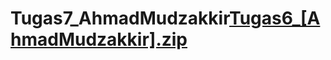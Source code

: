 # Tugas7_AhmadMudzakkir[Tugas6_[AhmadMudzakkir].zip](https://github.com/CheolAnn/Tugas7_AhmadMudzakkir/files/8240281/Tugas6_.AhmadMudzakkir.zip)
